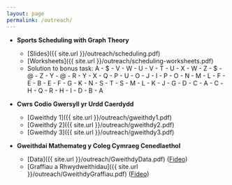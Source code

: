 ```yaml
---
layout: page
permalink: /outreach/
---
```


  + **Sports Scheduling with Graph Theory**
    + [Slides]({{ site.url }}/outreach/scheduling.pdf)
    + [Worksheets]({{ site.url }}/outreach/scheduling-worksheets.pdf)
    + Solution to bonus task:
    A - $ - V - W - U - V - T - U - X - W - Z - $ - @ - Z - Y - @ - R - Y - X - Q - P - U - O - J - I - P - O - N - M - L - F - E - B - E - F - G - K - N - S - T - S - M - L - K - J - G - D - C - A - C - H - Q - R - H - I - D - B - A

  + **Cwrs Codio Gwersyll yr Urdd Caerdydd**
    + [Gweithdy 1]({{ site.url }}/outreach/gweithdy1.pdf)
    + [Gweithdy 2]({{ site.url }}/outreach/gweithdy2.pdf)
    + [Gweithdy 3]({{ site.url }}/outreach/gweithdy3.pdf)

  + **Gweithdai Mathemateg y Coleg Cymraeg Cenedlaethol**
    + [Data]({{ site.url }}/outreach/GweithdyData.pdf) ([Fideo](https://www.porth.ac.uk/cy/collection/gweithdai-mathemateg))
    + [Graffiau a Rhwydweithidau]({{ site.url }}/outreach/GweithdyGraffiau.pdf) ([Fideo](https://www.porth.ac.uk/cy/collection/gweithdai-mathemateg-2021-22))